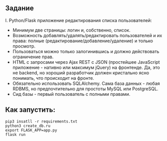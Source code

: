 ## Задание

I. Python/Flask приложение редактирования списка пользователей:

- Минимум две страницы: логин и, собственно, список. 
- Возможность добавлять/удалять/редактировать пользователей и их права: полные (редактирование/добавление/удаление) и только просмотр. 
- Пользоваться можно только залогинившись и должно действовать ограничение прав. 
- HTML с запросами через Ajax REST c JSON (простейшее JavaScript приложение - нативно или максимум jQuery) на фронтенде. Да, это не backend, но хороший разработчик должен кристально ясно понимать, что происходит на фронте. 
- Обязательно использовать SQLAlchemy. Сама база данных - любая RDBMS, но предпочтительно для простоты MySQL или PostgreSQL. 
- Сид базы - первый пользователь с полными правами.

## Как запустить:
	pip3 insatll -r requirements.txt
	python3 create_db.ru
	export FLASK_APP=app.py
	flask run
